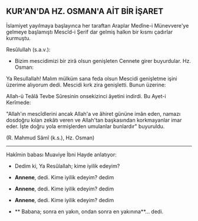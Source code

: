 ## KUR'AN'DA HZ. OSMAN'A AİT BİR İŞARET

İslamiyet yayılmaya başlayınca her taraftan Araplar Medîne-i Münevvere'ye gelmeye başla­mıştı Mescîd-i Şerif dar gelmiş halkın bir kısmı çadırlar kurmuştu.

Resûlullah (s.a.v.):

- Bizim mescidimizi bir zirâ olsun genişleten Cennete girer buyurdular. Hz. Osman:

Ya Resullallah! Malım mülküm sana feda olsun Mescidi genişletme işini üzerime alıyorum dedi. Mescidi kırk zira genişletti. Bunun üzerine:

Allah-ü Teâlâ Tevbe Sûresinin onsekizinci âyetini indirdi. Bu Ayet-i Kerîmede:

"Allah'ın mescîdlerini ancak Allah'a ve âhiret gününe imân eden, namazı dosdoğru kılan zekâtı veren ve Allah'tan başkasından korkmayanlar imar eder. İşte doğru yola ermişlerden umulanlar bunlardır" buyuruldu.

(R. Mahmud Sâmî (k.s.), Hz. Osman)

<hr>

Hakîmin babası Muaviye İbni Hayde anlatıyor:

- Dedim ki, Ya Resûlallah; kime iyilik ede­yim?

-  **Annene**, dedi. Kime iyilik edeyim? dedim

-  **Annene**, dedi. Kime iyilik edeyim? dedim

-  **Annene**, dedi. Kime iyilik edeyim? dedim

- ** Babana; sonra en yakın, ondan sonra en yakınına**... dedi.
